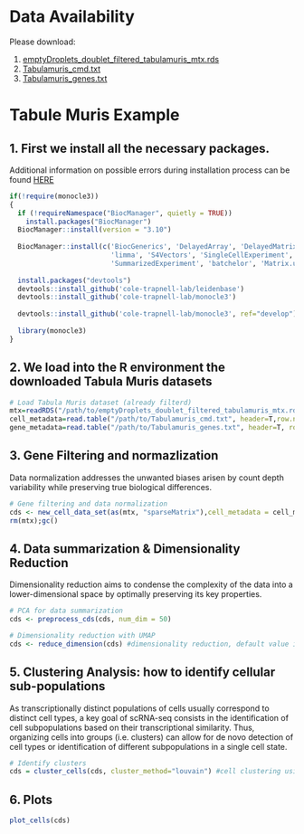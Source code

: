 # Data Availability
Please download:
1. [emptyDroplets_doublet_filtered_tabulamuris_mtx.rds](https://drive.google.com/file/d/1TLYPcawqbtqApGDTXUZuwE9BJDpeUbPX/view?usp=sharing)
2. [Tabulamuris_cmd.txt](https://drive.google.com/file/d/)
3. [Tabulamuris_genes.txt](https://drive.google.com/file/d/)


# Tabule Muris Example

## 1. First we install all the necessary packages.
Additional information on possible errors during installation process can be found [HERE](https://cole-trapnell-lab.github.io/monocle3/docs/installation/)

```R
if(!require(monocle3))
{
  if (!requireNamespace("BiocManager", quietly = TRUE))
    install.packages("BiocManager")
  BiocManager::install(version = "3.10")
  
  BiocManager::install(c('BiocGenerics', 'DelayedArray', 'DelayedMatrixStats',
                         'limma', 'S4Vectors', 'SingleCellExperiment',
                         'SummarizedExperiment', 'batchelor', 'Matrix.utils'))
  
  install.packages("devtools")
  devtools::install_github('cole-trapnell-lab/leidenbase')
  devtools::install_github('cole-trapnell-lab/monocle3')
  
  devtools::install_github('cole-trapnell-lab/monocle3', ref="develop")
  
  library(monocle3)
}
```


## 2. We load into the R environment the downloaded Tabula Muris datasets

```R
# Load Tabula Muris dataset (already filterd)
mtx=readRDS("/path/to/emptyDroplets_doublet_filtered_tabulamuris_mtx.rds") #get the matrix filtered for empty droplets and doublets
cell_metadata=read.table("/path/to/Tabulamuris_cmd.txt", header=T,row.names=1) #data frame containing information about cells
gene_metadata=read.table("/path/to/Tabulamuris_genes.txt", header=T, row.names=1) #data frame containing genes annotation
```

## 3. Gene Filtering and normazlization
Data normalization addresses the unwanted biases arisen by count depth variability while preserving true biological differences.

```R
# Gene filtering and data normalization
cds <- new_cell_data_set(as(mtx, "sparseMatrix"),cell_metadata = cell_metadata,gene_metadata = gene_metadata)
rm(mtx);gc()
```

## 4. Data summarization & Dimensionality Reduction
Dimensionality reduction aims to condense the complexity of the data into a lower-dimensional space by optimally preserving its key properties.

```R
# PCA for data summarization
cds <- preprocess_cds(cds, num_dim = 50)

# Dimensionality reduction with UMAP 
cds <- reduce_dimension(cds) #dimensionality reduction, default value is UMAP
```


## 5. Clustering Analysis: how to identify cellular sub-populations
As transcriptionally distinct populations of cells usually correspond to distinct cell types, a key goal of scRNA-seq consists in the identification of cell subpopulations based on their transcriptional similarity. Thus, organizing cells into groups (i.e. clusters) can allow for de novo detection of cell types or identification of different subpopulations in a single cell state.

```R
# Identify clusters
cds = cluster_cells(cds, cluster_method="louvain") #cell clustering using louvain algorithm
```

## 6. Plots
```R
plot_cells(cds)
```


